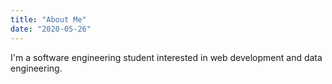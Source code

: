 ```yaml
---
title: "About Me"
date: "2020-05-26"
---
```


I'm a software engineering student interested in web development and data engineering. 



